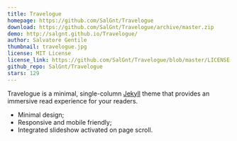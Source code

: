 ```yaml
---
title: Travelogue
homepage: https://github.com/SalGnt/Travelogue
download: https://github.com/SalGnt/Travelogue/archive/master.zip
demo: http://salgnt.github.io/Travelogue/
author: Salvatore Gentile
thumbnail: travelogue.jpg
license: MIT License
license_link: https://github.com/SalGnt/Travelogue/blob/master/LICENSE
github_repo: SalGnt/Travelogue
stars: 129
---
```


Travelogue is a minimal, single-column [Jekyll](http://jekyllrb.com/)
theme that provides an immersive read experience for your readers.

* Minimal design;
* Responsive and mobile friendly;
* Integrated slideshow activated on page scroll.

